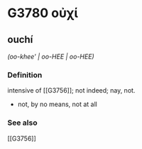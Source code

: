 # G3780 οὐχί

## ouchí

_(oo-khee' | oo-HEE | oo-HEE)_

### Definition

intensive of [[G3756]]; not indeed; nay, not.

- not, by no means, not at all

### See also

[[G3756]]

